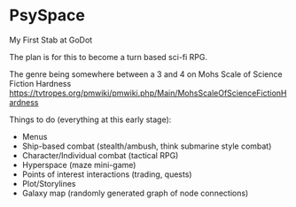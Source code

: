 # PsySpace
My First Stab at GoDot

The plan is for this to become a turn based sci-fi RPG. 

The genre being somewhere between a 3 and 4 on Mohs Scale of Science Fiction Hardness https://tvtropes.org/pmwiki/pmwiki.php/Main/MohsScaleOfScienceFictionHardness

Things to do (everything at this early stage):
  * Menus
  * Ship-based combat (stealth/ambush, think submarine style combat)
  * Character/Individual combat (tactical RPG)
  * Hyperspace (maze mini-game)
  * Points of interest interactions (trading, quests)
  * Plot/Storylines
  * Galaxy map (randomly generated graph of node connections)
